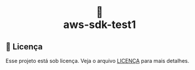 <h1 align="center">
📄<br>aws-sdk-test1
</h1>

## 🍜 Licença

Esse projeto está sob licença. Veja o arquivo [LICENÇA](LICENSE.md) para mais detalhes.<br>

